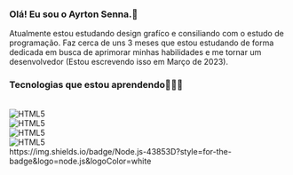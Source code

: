 ### Olá! Eu sou o Ayrton Senna.👋
Atualmente estou estudando design grafíco e consiliando com o estudo de programação. Faz cerca de uns 3 meses que estou estudando de forma dedicada em busca de aprimorar minhas habilidades e me tornar um desenvolvedor (Estou escrevendo isso em Março de 2023).
### Tecnologias que estou aprendendo👾👨‍💻

<div style="display: inline_block">
  <br/><img align="center" alt="HTML5" src="https://img.shields.io/badge/HTML5-E34F26?style=for-the-badge&logo=html5&logoColor=white"/>
  <br/><img align="center" alt="HTML5" src="https://img.shields.io/badge/CSS3-1572B6?style=for-the-badge&logo=css3&logoColor=white"/>
  <br/><img align="center" alt="HTML5" src="https://img.shields.io/badge/JavaScript-323330?style=for-the-badge&logo=javascript&logoColor=F7DF1E
"/>
  <br/><img align="center" alt="HTML5" src="https://img.shields.io/badge/Node.js-43853D?style=for-the-badge&logo=node.js&logoColor=white
"/>


</div>
https://img.shields.io/badge/Node.js-43853D?style=for-the-badge&logo=node.js&logoColor=white
